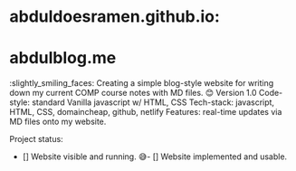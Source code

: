 # abduldoesramen.github.io:
# abdulblog.me

:slightly_smiling_faces: Creating a simple blog-style website for writing down my current COMP course notes with MD files. :blush:
Version 1.0
Code-style: standard Vanilla javascript w/ HTML, CSS
Tech-stack: javascript, HTML, CSS, domaincheap, github, netlify
Features: real-time updates via MD files onto my website. 

Project status: 
- [] Website visible and running. :sweat_smile:- [] Website implemented and usable. 

